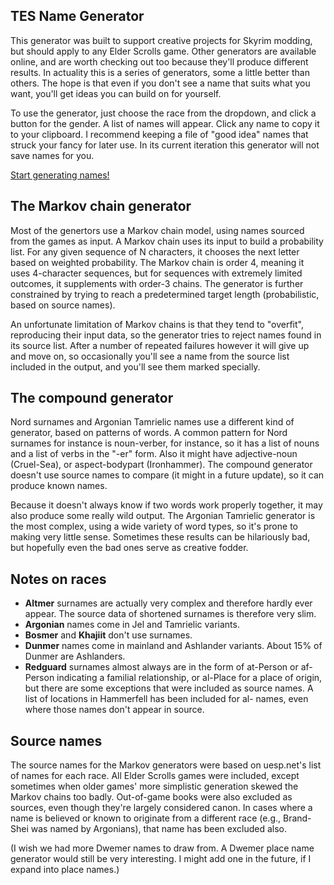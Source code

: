 ## TES Name Generator

This generator was built to support creative projects for Skyrim modding, but should apply to any Elder Scrolls game. Other generators are available online, and are worth checking out too because they'll produce different results. In actuality this is a series of generators, some a little better than others. The hope is that even if you don't see a name that suits what you want, you'll get ideas you can build on for yourself.

To use the generator, just choose the race from the dropdown, and click a button for the gender. A list of names will appear. Click any name to copy it to your clipboard. I recommend keeping a file of "good idea" names that struck your fancy for later use. In its current iteration this generator will not save names for you.

[Start generating names!](name-generator.html)

## The Markov chain generator

Most of the genertors use a Markov chain model, using names sourced from the games as input. A Markov chain uses its input to build a probability list. For any given sequence of N characters, it chooses the next letter based on weighted probability. The Markov chain is order 4, meaning it uses 4-character sequences, but for sequences with extremely limited outcomes, it supplements with order-3 chains. The generator is further constrained by trying to reach a predetermined target length (probabilistic, based on source names).

An unfortunate limitation of Markov chains is that they tend to "overfit", reproducing their input data, so the generator tries to reject names found in its source list. After a number of repeated failures however it will give up and move on, so occasionally you'll see a name from the source list included in the output, and you'll see them marked specially.

## The compound generator

Nord surnames and Argonian Tamrielic names use a different kind of generator, based on patterns of words. A common pattern for Nord surnames for instance is noun-verber, for instance, so it has a list of nouns and a list of verbs in the "-er" form. Also it might have adjective-noun (Cruel-Sea), or aspect-bodypart (Ironhammer). The compound generator doesn't use source names to compare (it might in a future update), so it can produce known names.

Because it doesn't always know if two words work properly together, it may also produce some really wild output. The Argonian Tamrielic generator is the most complex, using a wide variety of word types, so it's prone to making very little sense. Sometimes these results can be hilariously bad, but hopefully even the bad ones serve as creative fodder.

## Notes on races

* **Altmer** surnames are actually very complex and therefore hardly ever appear. The source data of shortened surnames is therefore very slim.
* **Argonian** names come in Jel and Tamrielic variants.
* **Bosmer** and **Khajiit** don't use surnames.
* **Dunmer** names come in mainland and Ashlander variants. About 15% of Dunmer are Ashlanders.
* **Redguard** surnames almost always are in the form of at-Person or af-Person indicating a familial relationship, or al-Place for a place of origin, but there are some exceptions that were included as source names. A list of locations in Hammerfell has been included for al- names, even where those names don't appear in source.

## Source names

The source names for the Markov generators were based on uesp.net's list of names for each race. All Elder Scrolls games were included, except sometimes when older games' more simplistic generation skewed the Markov chains too badly. Out-of-game books were also excluded as sources, even though they're largely considered canon. In cases where a name is believed or known to originate from a different race (e.g., Brand-Shei was named by Argonians), that name has been excluded also.

(I wish we had more Dwemer names to draw from. A Dwemer place name generator would still be very interesting. I might add one in the future, if I expand into place names.)
